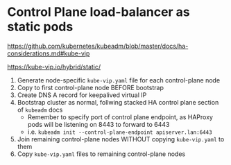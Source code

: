 # Control Plane load-balancer as static pods
https://github.com/kubernetes/kubeadm/blob/master/docs/ha-considerations.md#kube-vip

https://kube-vip.io/hybrid/static/

1. Generate node-specific `kube-vip.yaml` file for each control-plane node
2. Copy to first control-plane node BEFORE bootstrap
3. Create DNS A record for keepalived virtual IP
4. Bootstrap cluster as normal, follwing stacked HA control plane section of `kubeadm` docs
    - Remember to specify port of control plane endpoint, as HAProxy pods will be listening on 8443 to forward to 6443
    - i.e. `kubeadm init --control-plane-endpoint apiserver.lan:6443`
5. Join remaining control-plane nodes WITHOUT copying `kube-vip.yaml` to them
6. Copy `kube-vip.yaml` files to remaining control-plane nodes
